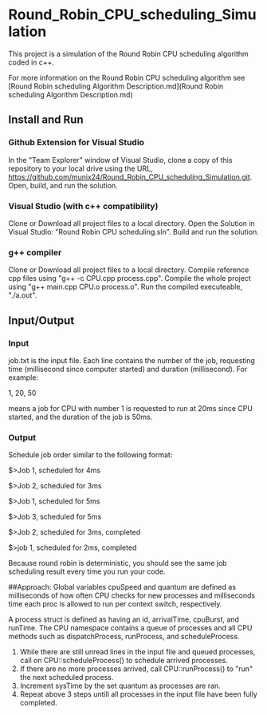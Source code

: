 # Round_Robin_CPU_scheduling_Simulation

This project is a simulation of the Round Robin CPU scheduling algorithm coded in c++. 

For more information on the Round Robin CPU scheduling algorithm see [Round Robin scheduling Algorithm Description.md](Round Robin scheduling Algorithm Description.md)



## Install and Run
### Github Extension for Visual Studio
In the "Team Explorer" window of Visual Studio, clone a copy of this repository to your local drive using the URL, https://github.com/munix24/Round_Robin_CPU_scheduling_Simulation.git. Open, build, and run the solution.

### Visual Studio (with c++ compatibility)
Clone or Download all project files to a local directory. Open the Solution in Visual Studio: "Round Robin CPU scheduling.sln". Build and run the solution.

### g++ compiler
Clone or Download all project files to a local directory. Compile reference cpp files using "g++ -c CPU.cpp process.cpp". Compile the whole project using "g++ main.cpp CPU.o process.o". Run the compiled executeable, "./a.out".



## Input/Output
### Input
job.txt is the input file. Each line contains the number of the job, requesting time (millisecond since computer started) and duration (millisecond). For example:

1, 20, 50

means a job for CPU with number 1 is requested to run at 20ms since CPU started, and the duration of the job is 50ms.

### Output
Schedule job order similar to the following format:

$>Job 1, scheduled for 4ms

$>Job 2, scheduled for 3ms

$>Job 1, scheduled for 5ms

$>Job 3, scheduled for 5ms

$>Job 2, scheduled for 3ms, completed

$>job 1, scheduled for 2ms, completed

Because round robin is deterministic, you should see the same job scheduling result every time you run your code.

##Approach:
Global variables cpuSpeed and quantum are defined as milliseconds of how often CPU checks for new processes and milliseconds time each proc is allowed to run per context switch, respectively.

A process struct is defined as having an id, arrivalTime, cpuBurst, and runTime. The CPU namespace contains a queue of processes and all CPU methods such as dispatchProcess, runProcess, and scheduleProcess. 

1. While there are still unread lines in the input file and queued processes, call on CPU::scheduleProcess() to schedule arrived processes. 
2. If there are no more processes arrived, call CPU::runProcess() to "run" the next scheduled process. 
3. Increment sysTime by the set quantum as processes are ran. 
4. Repeat above 3 steps untill all processes in the input file have been fully completed.
